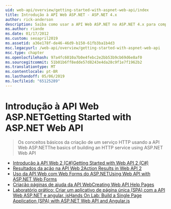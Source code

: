 ```yaml
---
uid: web-api/overview/getting-started-with-aspnet-web-api/index
title: Introdução à API Web ASP.NET - ASP.NET 4.x
author: rick-anderson
description: Saiba como usar a API Web ASP.NET no ASP.NET 4.x para compilar rapidamente serviços HTTP que alcançam uma ampla gama de clientes.
ms.author: riande
ms.date: 01/17/2012
ms.custom: seoapril2019
ms.assetid: a36e178f-de46-46d9-b150-61fb3ba1b4d3
msc.legacyurl: /web-api/overview/getting-started-with-aspnet-web-api
msc.type: chapter
ms.openlocfilehash: 97a4fc6010a7b0e4febc2e2bb53b9cb69d6e8af0
ms.sourcegitcommit: 51b01b6ff8edde57d8243e4da28c9f1e7f1962b2
ms.translationtype: MT
ms.contentlocale: pt-BR
ms.lasthandoff: 05/06/2019
ms.locfileid: "65125289"
---
```

# <a name="getting-started-with-aspnet-web-api"></a><span data-ttu-id="6180b-103">Introdução à API Web ASP.NET</span><span class="sxs-lookup"><span data-stu-id="6180b-103">Getting Started with ASP.NET Web API</span></span>

> <span data-ttu-id="6180b-104">Os conceitos básicos da criação de um serviço HTTP usando a API Web ASP.NET</span><span class="sxs-lookup"><span data-stu-id="6180b-104">The basics of building an HTTP service using ASP.NET Web API</span></span>

- [<span data-ttu-id="6180b-105">Introdução à API Web 2 (C#)</span><span class="sxs-lookup"><span data-stu-id="6180b-105">Getting Started with Web API 2 (C#)</span></span>](tutorial-your-first-web-api.md)
- [<span data-ttu-id="6180b-106">Resultados da ação na API Web 2</span><span class="sxs-lookup"><span data-stu-id="6180b-106">Action Results in Web API 2</span></span>](action-results.md)
- [<span data-ttu-id="6180b-107">Uso da API Web com Web Forms do ASP.NET</span><span class="sxs-lookup"><span data-stu-id="6180b-107">Using Web API with ASP.NET Web Forms</span></span>](using-web-api-with-aspnet-web-forms.md)
- [<span data-ttu-id="6180b-108">Criação páginas de ajuda da API Web</span><span class="sxs-lookup"><span data-stu-id="6180b-108">Creating Web API Help Pages</span></span>](creating-api-help-pages.md)
- [<span data-ttu-id="6180b-109">Laboratório prático: Criar um aplicativo de página única (SPA) com a API Web ASP.NET e angular. js</span><span class="sxs-lookup"><span data-stu-id="6180b-109">Hands On Lab: Build a Single Page Application (SPA) with ASP.NET Web API and Angular.js</span></span>](build-a-single-page-application-spa-with-aspnet-web-api-and-angularjs.md)
